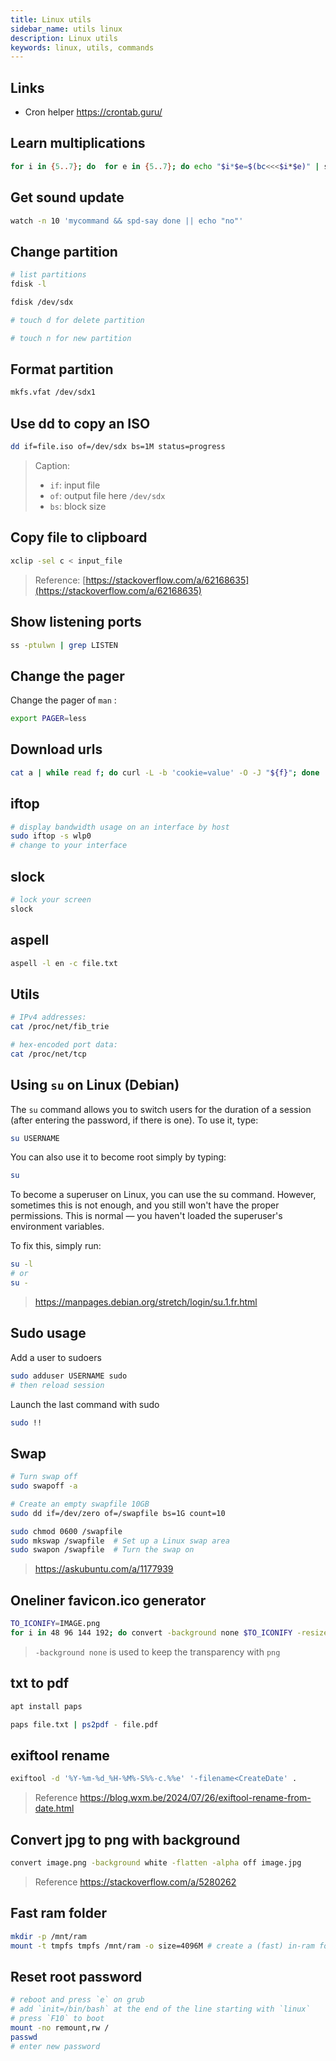 ```yaml
---
title: Linux utils
sidebar_name: utils linux
description: Linux utils
keywords: linux, utils, commands
---
```


<!-- multiples commands per paragraph -->

## Links

- Cron helper <https://crontab.guru/>

## Learn multiplications

```sh
for i in {5..7}; do  for e in {5..7}; do echo "$i*$e=$(bc<<<$i*$e)" | spd-say -e ;sleep 2; done; done
```

## Get sound update

```sh
watch -n 10 'mycommand && spd-say done || echo "no"'
```

## Change partition

```sh
# list partitions
fdisk -l

fdisk /dev/sdx

# touch d for delete partition

# touch n for new partition
```

## Format partition

```sh
mkfs.vfat /dev/sdx1
```

## Use dd to copy an ISO

```sh
dd if=file.iso of=/dev/sdx bs=1M status=progress
```

> Caption:
>
> - `if`: input file
> - `of`: output file here `/dev/sdx`
> - `bs`: block size

## Copy file to clipboard

```sh
xclip -sel c < input_file
```

> Reference: [https://stackoverflow.com/a/62168635](https://stackoverflow.com/a/62168635)

## Show listening ports

```sh
ss -ptulwn | grep LISTEN
```

## Change the pager

Change the pager of `man` :

```sh
export PAGER=less
```

## Download urls

```sh
cat a | while read f; do curl -L -b 'cookie=value' -O -J "${f}"; done
```

## iftop

```sh
# display bandwidth usage on an interface by host
sudo iftop -s wlp0
# change to your interface
```

## slock

```sh
# lock your screen
slock
```

## aspell

```sh
aspell -l en -c file.txt
```

## Utils

```sh
# IPv4 addresses:
cat /proc/net/fib_trie

# hex-encoded port data:
cat /proc/net/tcp
```

## Using `su` on Linux (Debian)

The `su` command allows you to switch users for the duration of a session (after entering the password, if there is one). To use it, type:

```sh
su USERNAME
```

You can also use it to become root simply by typing:

```sh
su
```

To become a superuser on Linux, you can use the su command. However, sometimes this is not enough, and you still won't have the proper permissions. This is normal — you haven't loaded the superuser's environment variables.

To fix this, simply run:

```sh
su -l
# or
su -
```

> <https://manpages.debian.org/stretch/login/su.1.fr.html>

## Sudo usage

Add a user to sudoers

```sh
sudo adduser USERNAME sudo
# then reload session
```

Launch the last command with sudo

```sh
sudo !!
```

## Swap

```sh
# Turn swap off
sudo swapoff -a

# Create an empty swapfile 10GB
sudo dd if=/dev/zero of=/swapfile bs=1G count=10

sudo chmod 0600 /swapfile
sudo mkswap /swapfile  # Set up a Linux swap area
sudo swapon /swapfile  # Turn the swap on
```

> <https://askubuntu.com/a/1177939>

## Oneliner favicon.ico generator

```sh
TO_ICONIFY=IMAGE.png
for i in 48 96 144 192; do convert -background none $TO_ICONIFY -resize ${i}x${i} favicon-${i}x${i}.png; done; convert -background none favicon-* favicon.ico
```

> `-background none` is used to keep the transparency with `png`

## txt to pdf

```sh
apt install paps

paps file.txt | ps2pdf - file.pdf
```

## exiftool rename

```sh
exiftool -d '%Y-%m-%d_%H-%M%-S%%-c.%%e' '-filename<CreateDate' .
```

> Reference <https://blog.wxm.be/2024/07/26/exiftool-rename-from-date.html>

## Convert jpg to png with background

```sh
convert image.png -background white -flatten -alpha off image.jpg
```

> Reference <https://stackoverflow.com/a/5280262>

## Fast ram folder

```sh
mkdir -p /mnt/ram
mount -t tmpfs tmpfs /mnt/ram -o size=4096M # create a (fast) in-ram folder of 4GB
```

## Reset root password

```sh
# reboot and press `e` on grub
# add `init=/bin/bash` at the end of the line starting with `linux`
# press `F10` to boot
mount -no remount,rw /
passwd
# enter new password
```
